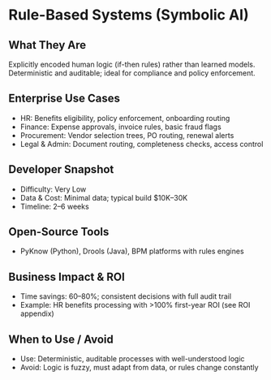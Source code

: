 # Rule-Based Systems (Symbolic AI)

## What They Are
Explicitly encoded human logic (if-then rules) rather than learned models. Deterministic and auditable; ideal for compliance and policy enforcement.

## Enterprise Use Cases
- HR: Benefits eligibility, policy enforcement, onboarding routing
- Finance: Expense approvals, invoice rules, basic fraud flags
- Procurement: Vendor selection trees, PO routing, renewal alerts
- Legal & Admin: Document routing, completeness checks, access control

## Developer Snapshot
- Difficulty: Very Low
- Data & Cost: Minimal data; typical build $10K–30K
- Timeline: 2–6 weeks

## Open-Source Tools
- PyKnow (Python), Drools (Java), BPM platforms with rules engines

## Business Impact & ROI
- Time savings: 60–80%; consistent decisions with full audit trail
- Example: HR benefits processing with >100% first-year ROI (see ROI appendix)

## When to Use / Avoid
- Use: Deterministic, auditable processes with well-understood logic
- Avoid: Logic is fuzzy, must adapt from data, or rules change constantly

